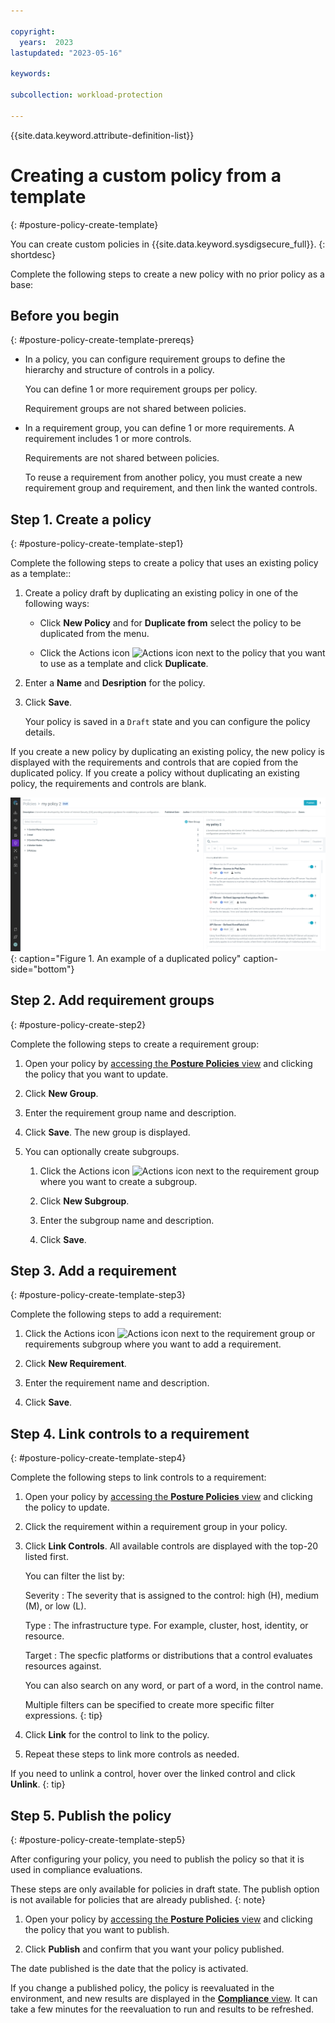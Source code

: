 ```yaml
---

copyright:
  years:  2023
lastupdated: "2023-05-16"

keywords:

subcollection: workload-protection

---
```


{{site.data.keyword.attribute-definition-list}}

# Creating a custom policy from a template
{: #posture-policy-create-template}

You can create custom policies in {{site.data.keyword.sysdigsecure_full}}.
{: shortdesc}


Complete the following steps to create a new policy with no prior policy as a base:

## Before you begin
{: #posture-policy-create-template-prereqs}

- In a policy, you can configure requirement groups to define the hierarchy and structure of controls in a policy.

    You can define 1 or more requirement groups per policy.

    Requirement groups are not shared between policies.

- In a requirement group, you can define 1 or more requirements. A requirement includes 1 or more controls.

    Requirements are not shared between policies.

    To reuse a requirement from another policy, you must create a new requirement group and requirement, and then link the wanted controls.


## Step 1. Create a policy
{: #posture-policy-create-template-step1}

Complete the following steps to create a policy that uses an existing policy as a template::

1. Create a policy draft by duplicating an existing policy in one of the following ways:

   * Click **New Policy** and for **Duplicate from** select the policy to be duplicated from the menu.

   * Click the Actions icon ![Actions icon](../icons/action-menu-icon.svg "Actions") next to the policy that you want to use as a template and click **Duplicate**.

2. Enter a **Name** and **Desription** for the policy.

3. Click **Save**.

   Your policy is saved in a `Draft` state and you can configure the policy details.

If you create a new policy by duplicating an existing policy, the new policy is displayed with the requirements and controls that are copied from the duplicated policy. If you create a policy without duplicating an existing policy, the requirements and controls are blank.

![Example duplicated policy](images/duplicated-policy.png "An example of a duplicated policy"){: caption="Figure 1. An example of a duplicated policy" caption-side="bottom"}



## Step 2. Add requirement groups
{: #posture-policy-create-step2}

Complete the following steps to create a requirement group:

1. Open your policy by [accessing the **Posture Policies** view](#access-posture-controls) and clicking the policy that you want to update.

2. Click **New Group**.

3. Enter the requirement group name and description.

4. Click **Save**. The new group is displayed.

5. You can optionally create subgroups.

   1. Click the Actions icon ![Actions icon](../icons/action-menu-icon.svg "Actions") next to the requirement group where you want to create a subgroup.

   2. Click **New Subgroup**.

   3. Enter the subgroup name and description.

   4. Click **Save**.




## Step 3. Add a requirement
{: #posture-policy-create-template-step3}

Complete the following steps to add a requirement:

1. Click the Actions icon ![Actions icon](../icons/action-menu-icon.svg "Actions") next to the requirement group or requirements subgroup where you want to add a requirement.

2. Click **New Requirement**.

3. Enter the requirement name and description.

4. Click **Save**.


## Step 4. Link controls to a requirement
{: #posture-policy-create-template-step4}

Complete the following steps to link controls to a requirement:

1. Open your policy by [accessing the **Posture Policies** view](#access-posture-controls) and clicking the policy to update.

2. Click the requirement within a requirement group in your policy.

3. Click **Link Controls**. All available controls are displayed with the top-20 listed first.

   You can filter the list by:

   Severity
   :   The severity that is assigned to the control: high (H), medium (M), or low (L).

   Type
   :   The infrastructure type. For example, cluster, host, identity, or resource.

   Target
   :   The specfic platforms or distributions that a control evaluates resources against.

   You can also search on any word, or part of a word, in the control name.

   Multiple filters can be specified to create more specific filter expressions.
   {: tip}

4. Click **Link** for the control to link to the policy.

5. Repeat these steps to link more controls as needed.

If you need to unlink a control, hover over the linked control and click **Unlink**.
{: tip}


## Step 5. Publish the policy
{: #posture-policy-create-template-step5}


After configuring your policy, you need to publish the policy so that it is used in compliance evaluations.

These steps are only available for policies in draft state. The publish option is not available for policies that are already published.
{: note}

1. Open your policy by [accessing the **Posture Policies** view](#access-posture-controls) and clicking the policy that you want to publish.

2. Click **Publish** and confirm that you want your policy published.

The date published is the date that the policy is activated.

If you change a published policy, the policy is reevaluated in the environment, and new results are displayed in the [**Compliance** view](/docs/workload-protection?topic=workload-protection-compliance). It can take a few minutes for the reevaluation to run and results to be refreshed.
